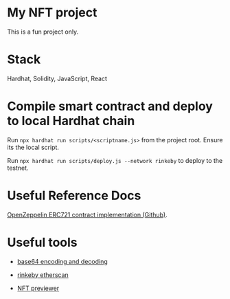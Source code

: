 # My NFT project

This is a fun project only.

# Stack

Hardhat, Solidity, JavaScript, React

# Compile smart contract and deploy to local Hardhat chain

Run `npx hardhat run scripts/<scriptname.js>` from the project root. Ensure its the local script.

Run `npx hardhat run scripts/deploy.js --network rinkeby` to deploy to the testnet.

# Useful Reference Docs

[OpenZeppelin ERC721 contract implementation (Github)](https://github.com/OpenZeppelin/openzeppelin-contracts/blob/master/contracts/token/ERC721/ERC721.sol).

# Useful tools

- [base64 encoding and decoding](https://www.utilities-online.info/base64)

- [rinkeby etherscan](https://rinkeby.etherscan.io/)

- [NFT previewer](https://nftpreview.0xdev.codes/)
